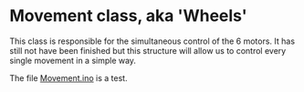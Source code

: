 # Movement class, aka 'Wheels'

This class is responsible for the simultaneous control of the 6 motors.
It has still not have been finished but this structure will allow us to control every single movement in a simple way.

The file [Movement.ino](./Movement.ino) is a test.
